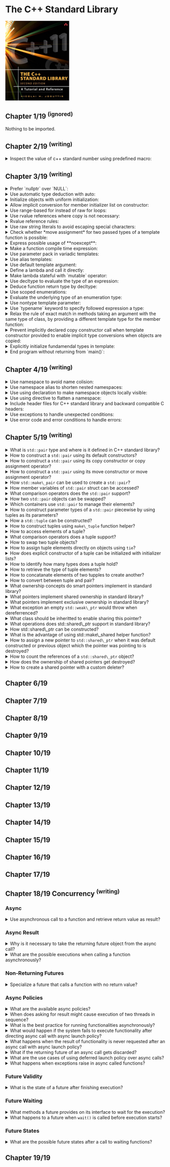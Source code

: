 # The C++ Standard Library
<img src="../../../covers/9780321623218.jpg" width="200"/>

## Chapter 1/19 <sup>(ignored)</sup>

Nothing to be imported.

## Chapter 2/19 <sup>(writing)</sup>

<details>
<summary>Inspect the value of c++ standard number using predefined macro:</summary>

> ```cpp
> #include <iostream>
>
> int main()
> {
>     std::cout << "default compiler standard: " << __cplusplus << std::endl;
> }
> ``````

> **Resources**
> - 2

> **References**
> - https://en.cppreference.com - https://en.cppreference.com/w/cpp/preprocessor/replace#Predefined_macros "cpp/preprocessor/replace"
> ---
</details>

## Chapter 3/19 <sup>(writing)</sup>

<details>
<summary>Prefer `nullptr` over `NULL`:</summary>

> ```cpp
> void f(int);
> void f(void*);
>
> int main()
> {
>     f(0); // calls f(int)
>     f(NULL); // calls f(int)
>     f(nullptr); // calls f(void*)
> }
> ``````
>
> ---
> **Resources**
> - 3
>
> ---
> **References**
> - https://en.cppreference.com - https://en.cppreference.com/w/cpp/language/nullptr "cpp/language/nullptr"
> ---
</details>

<details>
<summary>Use automatic type deduction with auto:</summary>

> **Description**
>
> ```cpp
> int main()
> {
>     auto i = 42;
>     auto u = 42U;
>     auto l = 42L;
>     auto ul = 42UL;
>     auto ll = 42LL;
>     auto ull = 42ULL;
>     auto d = 42.0;
>     auto ld = 42.0L;
> }
> ``````
>
> ---
> **Resources**
> - 3
>
> ---
> **References**
> - https://en.cppreference.com - https://en.cppreference.com/w/cpp/language/auto "cpp/language/auto"
> - https://en.cppreference.com - https://en.cppreference.com/w/cpp/language/function#Return_type_deduction "cpp/language/function"
> - https://en.cppreference.com - https://en.cppreference.com/w/cpp/language/structured_binding "cpp/language/structured_binding"
> - https://en.cppreference.com - https://en.cppreference.com/w/cpp/language/storage_duration "cpp/language/storage_duration"
> ---
</details>


<details>
<summary>Initialize objects with uniform initialization:</summary>

> ```cpp
> int main()
> {
>     int i; // indeterminate value
>     int j{}; // initialized to 0
>     int* p; // indeterminate value
>     int* q{}; // initialized to nullptr
>
>     int xi(2.3); // x1 == 2
>     int xd{2.3}; // error
> }
> ``````
>
> ---
> **Resources**
> - 3
>
> ---
> **References**
> - https://en.cppreference.com - https://en.cppreference.com/w/cpp/language/initialization "cpp/language/initialization"
> - https://en.cppreference.com - https://en.cppreference.com/w/cpp/language/default_initialization "cpp/language/default_initialization"
> - https://en.cppreference.com - https://en.cppreference.com/w/cpp/language/value_initialization "cpp/language/value_initialization"
> - https://en.cppreference.com - https://en.cppreference.com/w/cpp/language/direct_initialization "cpp/language/direct_initialization"
> - https://en.cppreference.com - https://en.cppreference.com/w/cpp/language/copy_initialization "cpp/language/copy_initialization"
> - https://en.cppreference.com - https://en.cppreference.com/w/cpp/language/list_initialization "cpp/language/list_initialization"
> - https://en.cppreference.com - https://en.cppreference.com/w/cpp/language/constant_initialization "cpp/language/constant_initialization"
> - https://en.cppreference.com - https://en.cppreference.com/w/cpp/language/aggregate_initialization "cpp/language/aggregate_initialization"
> ---
</details>

<details>
<summary>Allow implicit conversion for member initializer list on constructor:</summary>

> ```cpp
> #include <initializer_list>
>
> class base
> {
> public:
>     base(int, int) { ... };
>     explicit base(int a, int b, int c) { ... }
> };
>
> void fp(const base&);
>
> int main()
> {
>     base a(1, 2);       // Okay
>     base b{1, 2};       // Okay
>     base c{1, 2, 3};    // Okay
>     base d = {1, 2};    // Okay, implicit conversion of {1, 2} to base
>     base e = {1, 2, 3}; // Error, due to explicit
>
>     fp({1, 2});         // Okay, implicit conversion of {1, 2} to base
>     fp({1, 2, 3});      // Error, due to explicit
>     fp(base{1, 2});     // Okay, implicit conversion of {1, 2} to base
>     fp(base{1, 2, 3});  // Okay, explicit conversion of {1, 2, 3} to base
> }
> ``````
>
> ---
> **Resources**
> -
>
> ---
> **References**
> - https://en.cppreference.com - https://en.cppreference.com/w/cpp/language/constructor "cpp/language/constructor"
> ---
</details>

<details>
<summary>Use range-based for instead of raw for loops:</summary>

> ```cpp
> int main()
> {
>     for (auto item: {1, 2, 3, 4, 5})
>         std::cout << item << std::endl;
> }
> ``````
>
> ---
> **Resources**
> -
>
> ---
> **References**
> - https://en.cppreference.com - https://en.cppreference.com/w/cpp/language/range-for "cpp/language/range-for"
> ---
</details>

<details>
<summary>Use rvalue references where copy is not necessary:</summary>

> ```cpp
> ``````
>
> ---
> **Resources**
> -
>
> ---
> **References**
> - https://en.cppreference.com - https://en.cppreference.com/w/cpp/language/move_constructor "cpp/language/move_constructor"
> - https://en.cppreference.com - https://en.cppreference.com/w/cpp/language/move_assignment "cpp/language/move_assignment"
> - https://en.cppreference.com - https://en.cppreference.com/w/cpp/utility/move "cpp/utility/move"
---
</details>

<details>
<summary>Rvalue reference rules:</summary>

> ```cpp
> struct X {};
>
> X foo()
> {
>     X x;
>     return x;
> }
>
> int main()
> {
>     auto x = foo();
> }
> ``````
>
> ---
> **Resources**
> -
> ---
> **References**
> - https://en.cppreference.com - https://en.cppreference.com/w/cpp/language/copy_elision "cpp/language/copy_elision"
> ---
</details>

<details>
<summary>Use raw string literals to avoid escaping special characters:</summary>

> ```cpp
> #include <iostream>
>
> int main()
> {
>     std::cout << R"(quotes can be "freely" used with raw string literals)" << std::endl;
> }
> ``````
>
> ---
> **Resources**
> -
>
> ---
> **References**
> - https://en.cppreference.com - https://en.cppreference.com/w/cpp/language/string_literal "cpp/language/string_literal"
> ---
</details>

<details>
<summary>Check whether *move assignment* for two passed types of a template function is possible:</summary>

> **Description**
>
> ```cpp
> class pair
> {
>     pair& operator =(pair&& p)
>         noexcept(is_nothrow_move_assignable<T1>::value &&
>                  is_nothrow_move_assignable<T2>::value);
> };
> ``````
>
> ---
> **Resources**
> -
>
> ---
> **References**
> - https://en.cppreference.com - https://en.cppreference.com/w/cpp/language/noexcept "cpp/language/noexcept"
> - https://en.cppreference.com - https://en.cppreference.com/w/cpp/language/noexcept_spec "cpp/language/noexcept_spec"
> ---
</details>

<details>
<summary>Express possible usage of **noexcept**:</summary>

> 1. Each library function that cannot throw and does not expecify any undefined behavior caused by a broken precondition, should be marked unconditionally noexcept.
> 2. A library swap function, move constructor, or move assignment operator can be proven not to throw by applying the noexcept operator, it should be marked as conditionally noexcept.
> 3. No library destructor should throw.
> 4. Library functions designed for compatibility with C code may be marked as unconditionally noexcept.
>
> ---
> **Resources**
> -
>
> ---
> **References**
> ---
</details>

<details>
<summary>Make a function compile time expression:</summary>

> ```cpp
> #include <array>
>
> template<typename S>
> constexpr S cube(S const& size)
> {
>     return size * size * size;
> }
>
> int main()
> {
>     std::array<int, cube<int>(2)> numbers;
> }
> ``````
>
> ---
> **Resources**
> -
>
> ---
> **References**
> - https://en.cppreference.com - https://en.cppreference.com/w/cpp/language/constant_expression "cpp/language/constant_expression"
> - https://en.cppreference.com - https://en.cppreference.com/w/cpp/language/constexpr "cpp/language/constexpr"
> ---
</details>

<details>
<summary>Use parameter pack in variadic templates:</summary>

> **Description**
>
> ```cpp
> #include <iostream>
>
> void print()
> { }
>
> template<typename T, typename... Args>
> void print(T const& to_print, Args const& ...args)
> {
>     std::cout << to_print << std::endl;
>     print(args...);
> }
>
> int main()
> {
>     print("a", "b", "c");
> }
> ``````
>
> ---
> **Resources**
> -
> ---
> **References**
> - https://en.cppreference.com - https://en.cppreference.com/w/cpp/language/parameter_pack "cpp/language/parameter_pack"
> - https://en.cppreference.com - https://en.cppreference.com/w/cpp/language/sizeof... "cpp/language/sizeof..."
> ---
</details>

<details>
<summary>Use alias templates:</summary>

> ```cpp
> #include <vector>
>
> template<typename T>
> using vector = std::vector<T, std::allocator<T>>;
>
> int main()
> {
>     vector<int> numbers{1,2,3,4,5};
> }
> ``````
>
> ---
> **Resources**
> -
> ---
> **References**
> - https://en.cppreference.com - https://en.cppreference.com/w/cpp/language/type_alias "cpp/language/type_alias"
> ---
</details>

<details>
<summary>Use default template argument:</summary>

> ```cpp
> template<typename T = int>
> T sum(T const& a, T const& b)
> {
>     return a + b;
> }
>
> int main()
> {
>     int result = sum<int>(1, 2);
> }
> ``````
>
> ---
> **Resources**
> -
>
> ---
> **References**
> - https://en.cppreference.com - https://en.cppreference.com/w/cpp/language/template_parameters#Default_template_arguments)
> ---
</details>

<details>
<summary>Define a lambda and call it directly:</summary>

> ```cpp
> #include <iostream>
>
> int main()
> {
>     [] { std::cout << "lambda" << std::endl; }();
> }
> ``````
>
> ---
> **Resources**
> -
>
> ---
> **References**
> - https://en.cppreference.com - https://en.cppreference.com/w/cpp/language/lambda "cpp/language/lambda"
> ---
</details>

<details>
<summary>Make lambda stateful with `mutable` operator:</summary>

> ```cpp
> #include <iostream>
>
> // lambda expanded to class
> class lambda
> {
> private:
>     int id;
> public:
>     void operator()()
>     {
>         std::cout << id++ << std::endl;
>     }
> };
>
> int main()
> {
>     int id = 0;
>
>     // stateful lambda
>     lambda l(id);
>     l();
>     l();
>     l();
>
>     auto s = [id]() mutable { std::cout << id++ << std::endl; }
>     s();
>     s();
>     s();
> }
> ``````
>
> ---
> **Resources**
> -
>
> ---
> **References**
> ---
</details>

<details>
<summary>Use decltype to evaluate the type of an expression:</summary>

> ```cpp
> #include <map>
> #include <string>
>
> int main()
> {
>     std::map<std::string, float> cells;
>     decltype(cells)::value_type item{};
> }
> ``````
>
> ---
> **Resources**
> -
> ---
> **References**
> - https://en.cppreference.com - https://en.cppreference.com/w/cpp/language/decltype "cpp/language/decltype"
> - https://en.cppreference.com - https://en.cppreference.com/w/cpp/language/auto "cpp/language/auto"
---
</details>

<details>
<summary>Deduce function return type by decltype:</summary>

> ```cpp
> template<typename T1, typename T2>
> auto add(T1 a, T2 b) -> decltype(x+y);
> ``````
>
> ---
> **Resources**
> -
>
> ---
> **References**
> - https://en.cppreference.com - https://en.cppreference.com/w/cpp/language/function#Return_type_deduction "cpp/language/function")
> ---
</details>

<details>
<summary>Use scoped enumerations:</summary>

> ```cpp
> enum class state {stable, unstable, unknown};
> ``````
>
> ---
> **Resources**
> -
> ---
> **References**
> - https://en.cppreference.com - https://en.cppreference.com/w/cpp/language/enum "cpp/language/enum"
> - https://en.cppreference.com - https://en.cppreference.com/w/cpp/types/is_enum "cpp/types/is_enum"
> - https://en.cppreference.com - https://en.cppreference.com/w/cpp/types/is_scoped_enum "cpp/types/is_scoped_enum"
> ---
</details>

<details>
<summary>Evaluate the underlying type of an enumeration type:</summary>

> ```cpp
> #include <type_traits>
>
> enum class state : char {stable, unstable, unknown};
> auto type = std::underlying_type<state>::type; // char
> ``````
>
> ---
> **Resources**
> -
> ---
> **References**
> - https://en.cppreference.com - https://en.cppreference.com/w/cpp/types/underlying_type "cpp/types/underlying_type"
---
</details>

<details>
<summary>Use nontype template parameter:</summary>

> ```cpp
> #include <iostream>
> #include <string>
>
> template <std::string N>
> void print(N const& s)
> {
>     std::cout << s << std::endl;
> }
> ``````
>
> ---
> **Resources**
> -
>
> ---
> **References**
> - https://en.cppreference.com - https://en.cppreference.com/w/cpp/language/templates "cpp/language/templates"
> - https://en.cppreference.com - https://en.cppreference.com/w/cpp/language/template_parameters#Non-type_template_parameter)
> - https://en.cppreference.com - https://en.cppreference.com/w/cpp/language/partial_specialization "cpp/language/partial_specialization"
> ---
</details>

<details>
<summary>Use `typename` keyword to specify followed expression a type:</summary>

> ```cpp
> class Q
> {
>     typedef int SubType;
> };
>
> template<typename T>
> class P
> {
>     typename T::SubType* ptr;
> };
>
> int main()
> {
>     P<Q> x; // Okay
> }
> ``````
>
> ---
> **Resources**
> -
>
> ---
> **References**
> - https://en.cppreference.com - https://en.cppreference.com/w/cpp/keyword/typename "cpp/keyword/typename"
> ---
</details>

<details>
<summary>Relax the rule of exact match in methods taking an argument with the same type of class, by providing a different template type for the member function:</summary>

> ```cpp
> // directly assigning value
> template<typename T>
> class exact
> {
> private:
>     T value;
> public:
>     void assign(exact<T> const& b) { value = b.value; }
> };
>
> // using getter to assign value
> template<typename T>
> class relaxed
> {
> private:
>     T _value;
> public:
>     T value() const { return _value; }
>
>     template<typename V>
>     void assign(relaxed<V> const& r) { _value = r.value(); }
> };
>
> int main()
> {
>     exact<double> ed{};
>     exact<int> ei{};
>
>     ed.assign(ed); // Okay
>     ed.assign(ei); // Error, ei is exact<int> but exact<double> is required
>
>     relaxed<double> rd{};
>     relaxed<int> ri{};
>
>     rd.assign(rd); // Okay
>     rd.assign(ri); // Okay, int is assignable to double
> }
> ``````
>
> ---
> **Resources**
> -
> ---
> **References**
> ---
</details>

<details>
<summary>Prevent implicitly declared copy constructor call when template constructor provided to enable implicit type conversions when objects are copied:</summary>

> ```cpp
> template<typename T>
> class base
> {
> public:
>     // copy constructor with implicit type conversion
>     // does not suppress implicit copy constructor.
>     // when T==U, implicit copy constructor is called.
>     template<typename U>
>     base(base<U> const& x);
> };
>
> int main()
> {
>     base<double> bd;
>     base<double> bd2{bd}; // calls implicitly generated copy constructor
>     base<int> bi(bd); // calls class template constructor
> }
> ``````
>
> ---
> **Resources**
> -
> ---
> **References**
> ---
</details>

<details>
<summary>Explicitly initialize fundamendal types in template:</summary>

> **Description**
>
> ```cpp
> template<typename T>
> void f()
> {
>     T x = T();
> }
>
> int main()
> {
>     f<int>();
> }
> ``````
>
> ---
> **Resources**
> -
> ---
> **References**
> - https://en.cppreference.com - https://en.cppreference.com/w/cpp/language/value_initialization "cpp/language/value_initialization"
> - https://en.cppreference.com - https://en.cppreference.com/w/cpp/language/zero_initialization "cpp/language/zero_initialization"
> ---
</details>

<details>
<summary>End program without returning from `main()`:</summary>

> ```cpp
> #include <cstdlib>
>
> [[noreturn]] void f() { std::exit(1); }
> [[noreturn]] void g() { std::quick_exit(1); }
>
> int main()
> {
>     f();
> }
> ``````
>
> ---
> **Resources**
> -
>
> ---
> **References**
> - https://en.cppreference.com - https://en.cppreference.com/w/cpp/utility/program/exit "cpp/utility/program/exit"
> - https://en.cppreference.com - https://en.cppreference.com/w/cpp/utility/program/atexit "cpp/utility/program/atexit"
> - https://en.cppreference.com - https://en.cppreference.com/w/cpp/utility/program/quick_exit "cpp/utility/program/quick_exit"
> - https://en.cppreference.com - https://en.cppreference.com/w/cpp/utility/program/at_quick_exit "cpp/utility/program/at_quick_exit"
> - https://en.cppreference.com - https://en.cppreference.com/w/cpp/error/terminate "cpp/error/terminate"
> ---
</details>

## Chapter 4/19 <sup>(writing)</sup>

<details>
<summary>Use namespace to avoid name colision:</summary>

> **Description**
>
> ```cpp
> namespace x
> {
>     int value{};
> }
>
> int main()
> {
>     int value = x::value;
> }
> ``````
>
> ---
> **Resources**
> -
> ---
> **References**
> - https://en.cppreference.com - https://en.cppreference.com/w/cpp/keyword/namespace "cpp/keyword/namespace"
> - https://en.cppreference.com - https://en.cppreference.com/w/cpp/language/namespace "cpp/language/namespace"
> ---
</details>

<details>
<summary>Use namespace alias to shorten nested namespaces:</summary>

> ```cpp
> #include <boost/program_options.hpp>
>
> int main()
> {
>     namespace od = boost::program_options::options_description;
> }
> ``````
>
> ---
> **Resources**
> -
>
> ---
> **References**
> - https://en.cppreference.com - https://en.cppreference.com/w/cpp/language/namespace_alias "cpp/language/namespace_alias"
> ---
</details>

<details>
<summary>Use using declaration to make namespace objects locally visible:</summary>

> ```cpp
> #include <iostream>
>
> int main()
> {
>     using std::cout;
>     using std::endl;
>
>     cout << "using declaration" << endl;
> }
> ``````
>
> ---
> **Resources**
> -
>
> ---
> **References**
> - https://en.cppreference.com - https://en.cppreference.com/w/cpp/keyword/using "cpp/keyword/using"
> - https://en.cppreference.com - https://en.cppreference.com/w/cpp/language/using_declaration "cpp/language/using_declaration"
---
</details>

<details>
<summary>Use using directive to flatten a namespace:</summary>

> ```cpp
> #include <iostream>
>
> int main()
> {
>     using namespace std;
>
>     cout << "using directive" << endl;
> }
> ``````
>
> ---
> **Resources**
> -
>
> ---
> **References**
> - https://en.cppreference.com - https://en.cppreference.com/w/cpp/language/namespace#Using-directives)
> ---
</details>

<details>
<summary>Include header files for C++ standard library and backward compatible C headers:</summary>

> ```cpp
> #include <string> // C++
> #include <cstring> // C
> ``````
>
> ---
> **Resources**
> -
> ---
> **References**
> - https://en.cppreference.com - https://en.cppreference.com/w/cpp/header "cpp/header"
> ---
</details>

<details>
<summary>Use exceptions to handle unexpected conditions:</summary>

> **Description**
>
> ```cpp
> #include <stdexcept>
> #include <iostream>
> #include <bitset>
>
> int main()
> try
> {
>     std::bitset<4>{"012"};
> }
> catch (std::invalid_argument const& exp)
> {
>     std::cerr << exp.what() << std::endl;
> }
> ``````
>
> ---
> **Resources**
> -
> ---
> **References**
> - https://en.cppreference.com - https://en.cppreference.com/w/cpp/error "cpp/error"
> - https://en.cppreference.com - https://en.cppreference.com/w/cpp/language/exceptions "cpp/language/exceptions"
> - https://en.cppreference.com - https://en.cppreference.com/w/cpp/header/exception "cpp/header/exception"
> - https://en.cppreference.com - https://en.cppreference.com/w/cpp/header/exception "cpp/header/exception"
> ---
</details>

<details>
<summary>Use error code and error conditions to handle errors:</summary>

> ```cpp
> #include <iostream>
> #include <system_error>
> #include <thread>
>
> int main()
> {
>     try
>     {
>         std::thread().detach();
>     }
>     catch (std::system_error const& exp)
>     {
>         std::cerr << exp.what() << std::endl;
>
>         if (exp.code() == std::errc::invalid_argument)
>             std::cerr << "std::errc::invalid_argument\n";
>     }
> }
> ``````
>
> ---
> **Resources**
> -
> ---
> **References**
> - https://en.cppreference.com - https://en.cppreference.com/w/cpp/header/system_error "cpp/header/system_error"
> - https://en.cppreference.com - https://en.cppreference.com/w/cpp/error/errc "cpp/error/errc"
> - https://en.cppreference.com - https://en.cppreference.com/w/cpp/error/errc/make_error_code "cpp/error/errc/make_error_code"
> - https://en.cppreference.com - https://en.cppreference.com/w/cpp/error/error_category "cpp/error/error_category"
> - https://en.cppreference.com - https://en.cppreference.com/w/cpp/error/error_condition "cpp/error/error_condition"
> - https://en.cppreference.com - https://en.cppreference.com/w/cpp/error/error_code "cpp/error/error_code"
> ---
</details>

## Chapter 5/19 <sup>(writing)</sup>

<details>
<summary>What is <code>std::pair</code> type and where is it defined in C++ standard library?</summary>

> A `struct` with two public member variables:
>
> ```cpp
> namespace std {
>     template<typename T1, typename T2>
>     struct pair {
>         T1 first;
>         T2 second;
>         // ...
>     };
> }
> ``````
>
> ---
> **Resources**
> -
>
> ---
> **References**
> - https://en.cppreference.com - https://en.cppreference.com/w/cpp/utility/pair "cpp/utility/pair"
> ---
</details>

<details>
<summary>How to construct a <code>std::pair</code> using its default constructors?</summary>

> ```cpp
> #include <utility>
>
> std::pair<T1, T2> p;
> std::pair<T1, T2> p(value, value);
> std::pair<T1, T2> p(rvalue, rvalue);
> ``````
>
> ---
> **Resources**
> -
> ---
> **References**
> - https://en.cppreference.com - https://en.cppreference.com/w/cpp/header/utility "cpp/header/utility"
> ---
</details>

<details>
<summary>How to construct a <code>std::pair</code> using its copy constructor or copy assignment operator?</summary>

> **Description**
>
> ```cpp
> #include <utility>
> #include <string>
>
> std::pair<T1, T2> p(p2);
> p = p2;
>
> void f(std::pair<int, char const*>);
> void g(std::pair<int const, std::string>);
>
> std::pair<int, char const*> p3(42, "sample");
> f(p3); // calls implicitly generated copy constructor
> g(p3); // calls template constructor
> ``````
>
> ---
> **Resources**
> -
> ---
> **References**
> ---
</details>

<details>
<summary>How to construct a <code>std::pair</code> using its move constructor or move assignment operator?</summary>

> ```cpp
> #include <utility>
>
> std::pair<T1, T2> p(rvp);
> p = rvp;
> ``````
>
> ---
> **Resources**
> -
> ---
> **References**
> ---
</details>

<details>
<summary>How <code>std::make\_pair</code> can be used to create a <code>std::pair</code>?</summary>

> ```cpp
> #include <utility>
> #include <functional>
>
> auto vp = std::make_pair(value, value); // value semantics
> auto rvp = std::make_pair(std::move(value), std::move(value)); // move semantics
> auto rfp = std::make_pair(std::ref(value), std::ref(value)); // reference semantics, creates std::pair<T1&, T2&>
>
> int main()
> {
>     int i = 0;
>     auto p = std::make_pair(std::ref(i), std::ref(i));
>     ++p.first;
>     ++p.second;
>     std::cout << "i: " << i << std::endl; // 2
> }
> ``````
>
> ---
> **Resources**
> -
>
> ---
> **References**
> - https://en.cppreference.com - https://en.cppreference.com/w/cpp/utility/tuple/make_pair "cpp/utility/make_pair"
---
</details>

<details>
<summary>How member variables of <code>std::pair</code> struct can be accessed?</summary>

> **Description**
>
> ```cpp
> #include <utility>
>
> p.first
> p.second
>
> std::get<0>(p);
> std::get<1>(p);
> ``````
>
> ---
> **Resources**
> -
> ---
> **References**
> ---
</details>

<details>
<summary>What comparison operators does the <code>std::pair</code> support?</summary>

> **Description**
>
> * equality
> * inequality
> * lower than
> * greater than
>
> ```cpp
> #include <utility>
>
> p1 == p2
> p1 != p2
> p1 < p2
> p1 > p2
> p1 <= p2
> p1 >= p2
>
> p1 <=> p2 // c++20
> ``````
>
> ---
> **Resources**
> -
> ---
> **References**
> ---
</details>

<details>
<summary>How two <code>std::pair</code> objects can be swapped?</summary>

> ```cpp
> p1.swap(p2);
> std::swap(p1, p2);
> ``````
>
> ---
> **Resources**
> -
> ---
> **References**
> ---
</details>

<details>
<summary>Which containers use <code>std::pair</code> to manage their elements?</summary>

> **Description**
>
> Map container family:
>
> * `std::map`
> * `std::multimap`
> * `std::unordered_map`
> * `std::unordered_multimap`
>
> ---
> **Resources**
> -
> ---
> **References**
> - https://en.cppreference.com - https://en.cppreference.com/w/cpp/container/map "cpp/container/map"
> ---
</details>

<details>
<summary>How to construct parameter types of a <code>std::pair</code> piecewise by using tuples as its parameters?</summary>

> Both arguments have to be a `std::tuple` to force this behavior.
> This form of initialization is required to `emplace()` a new element into an (unordered) `std::map` or `std::multimap`.
>
> ```cpp
> #include <iostream>
> #include <utility>
> #include <tuple>
>
> class base
> {
> public:
>     base(std::tuple<int, float>)
>     {
>         std::cout << "base::base(tuple)" << std::endl;
>     }
>
>     template<typename... Args>
>     base(Args... args)
>     {
>         std::cout << "base::base(args...)" << std::endl;
>     }
> };
>
> int main()
> {
>     std::tuple<int, float> t(1, 2.22);
>
>     std::pair<int, base> p1(42, t); // base(std::tuple<int, float>)
>
>     std::pair<int, base> p2(std::piecewise_construct, std::make_tuple(42), t); // base(Args...)
> }
> ``````
>
> ---
> **Resources**
> -
> ---
> **References**
> - https://en.cppreference.com - https://en.cppreference.com/w/cpp/utility/piecewise_construct "cpp/utility/piecewise_construct"
> - https://en.cppreference.com - https://en.cppreference.com/w/cpp/utility/pair/pair "cpp/utility/pair/pair") (see (7) and (8)
> - https://en.cppreference.com - https://en.cppreference.com/w/cpp/utility/tuple/make_tuple "cpp/utility/make_tuple"
> ---
</details>

<details>
<summary>How a <code>std::tuple</code> can be constructed?</summary>

> **Description**
>
> ```cpp
> #include <tuple>
>
> std::tuple<T1, T2, T3,...> t;
> std::tuple<T1, T2> tp(p);
> std::tuple<T1, T2, T3,...> t1(vt); // copy constructor
> std::tuple<T1, T2, T3,...> t2(rvt); // move constructor
> std::tuple<T1, T2, T3,...> t3(v1, v2, v3,...);
> std::tuple<T1, T2, T3,...> t4(rv1, rv2, rv3,...);
>
> t1 = t2;
> t = p;
> ``````
>
> ---
> **Resources**
> -
>
> ---
> **References**
> - https://en.cppreference.com - https://en.cppreference.com/w/cpp/utility/tuple "cpp/utility/tuple"
---
</details>

<details>
<summary>How to construct tuples using <code>make\_tuple</code> function helper?</summary>

> **Description**
>
> ```cpp
> #include <tuple>
>
> auto t1 = std::make_tuple(v1, v2, v3); // value semantics
> auto t2 = std::make_tuple(std::move(v1), std::move(v2), std::move(v3)); // move semantics
> auto t3 = std::make_tuple(std::ref(v1), std::ref(v2), std::ref(v3)); // reference semantics
> auto t4 = std::make_tuple(std::cref(v1), std::cref(v2), std::cref(v3));
> ``````
>
> ---
> **Resources**
> -
> ---
> **References**
> ---
</details>

<details>
<summary>How to access elements of a tuple?</summary>

> ```cpp
> #include <tuple>
>
> int main()
> {
>     std::tuple<T1, T2, T3> t(value1, value2, value3);
>
>     T1 v1 = std::get<0>(t);
>     T2 v2 = std::get<1>(t);
>     T3 v3 = std::get<2>(t);
> }
> ``````
>
> ---
> **Resources**
> -
> ---
> **References**
> - https://en.cppreference.com - https://en.cppreference.com/w/cpp/utility/tuple/get "cpp/utility/tuple/get"
---
</details>

<details>
<summary>What comparison operators does a tuple support?</summary>

> **Description**
>
> ```cpp
> #include <tuple>
>
> std::tuple<T1, T2> t1(value1, value2);
> std::tuple<T1, T2> t2(value1, value2);
>
> t1 == t2;
> t1 != t2;
> t1 > t2;
> t1 >= t2;
> t1 < t2;
> t1 <= t2;
>
> t1 <=> t2; // c++20
> ``````
>
> ---
> **Resources**
> -
>
> ---
> **References**
> - https://en.cppreference.com - https://en.cppreference.com/w/cpp/utility/tuple/operator_cmp "cpp/utility/tuple/operator_cmp"
---
</details>

<details>
<summary>How to swap two tuple objects?</summary>

> ```cpp
> #include <tuple>
>
> t1.swap(t2);
> std::swap(t1, t2);
> ``````
>
> ---
> **Resources**
> -
> ---
> **References**
> - https://en.cppreference.com - https://en.cppreference.com/w/cpp/utility/tuple/swap "cpp/utility/tuple/swap"
> ---
</details>

<details>
<summary>How to assign tuple elements directly on objects using <code>tie</code>?</summary>

> **Description**
>
> ```cpp
> #include <tuple>
>
> std::tie(r1, std::ignore(r2), r3,...) = t;
> ``````
>
> ---
> **Resources**
> -
>
> ---
> **References**
> ---
</details>

<details>
<summary>How does explicit constructor of a tuple can be initialized with initializer lists?</summary>

> **Description**
>
> Explicit construction exists to avoid having single values implicitly converted into a tuple with one element. But this has consequences when using initializer lists, because they cannot be used with assignment syntax as it's considered to be an implicit conversion.
>
> You can’t pass an initializer list where a tuple is expected. But pairs and containers can be initialized that way.
>
> But for tuples, you have to explicitly convert the initial values into a tuple (for example, by using `make_tuple()`):
>
> ```cpp
> template<typename... Args>
> void t(const std::tuple<Args...> t);
>
> t(42);                // ERROR: explicit conversion to tuple<> required
> t(make_tuple(42));    // OK
>
> std::tuple<int,double> t1(42,3.14);     // OK, old syntax
> std::tuple<int,double> t2{42,3.14};     // OK, new syntax
> std::tuple<int,double> t3 = {42,3.14};  // ERROR
>
> std::vector<std::tuple<int,float>> v { {1,1.0}, {2,2.0} };  // ERROR
>
> std::tuple<int,int,int> foo() { return { 1, 2, 3 }; }       // ERROR
>
> std::vector<std::pair<int,float>> v1 { {1,1.0}, {2,2.0} };  // OK
> std::vector<std::vector<float>> v2 { {1,1.0}, {2,2.0} };    // OK
>
> std::vector<int> foo2() { return { 1, 2, 3 }; }             // OK
> ``````
>
> ---
> **Resources**
> -
> ---
> **References**
> ---
</details>

<details>
<summary>How to identify how many types does a tuple hold?</summary>

> ```cpp
> #include <tuple>
>
> int main()
> {
>     using P = std::tuple<T1, T2, T3>;
>     std::size_t values = std::tuple_size<P>::value; // 3
> }
> ``````
>
> ---
> **Resources**
> -
> ---
> **References**
> - https://en.cppreference.com - https://en.cppreference.com/w/cpp/utility/tuple_size "cpp/utility/tuple_size"
> ---
</details>

<details>
<summary>How to retrieve the type of tuple elements?</summary>

> **Description**
>
> ```cpp
> #include <tuple>
>
> int main()
> {
>     using P = std::tuple<T1, T2, T3>;
>     using X = std::tuple_element<0, P>::type; // T1
>     using Y = std::tuple_element<1, P>::type; // T2
>     using Z = std::tuple_element<2, P>::type; // T3
> }
> ``````
>
> ---
> **Resources**
> -
> ---
> **References**
> - https://en.cppreference.com - https://en.cppreference.com/w/cpp/utility/tuple_element "cpp/utility/tuple_element"
> ---
</details>

<details>
<summary>How to concatanate elements of two tupples to create another?</summary>

> **Description**
>
> ```cpp
> #include <tuple>
> #include <cassert>
> #include <type_traits>
>
> int main()
> {
>     int n = 42;
>     std::tuple<int, double, int> t = std::tuple_cat(std::make_tuple(42, 4.2), std::tie(n));
>     static_assert(std::is_same_v<decltype(t), std::tuple<int, double, int>>);
> }
> ``````
>
> ---
> **Resources**
> -
>
> ---
> **References**
> - https://en.cppreference.com - https://en.cppreference.com/w/cpp/utility/tuple/tuple_cat "cpp/utility/tuple/tuple_cat"
---
</details>

<details>
<summary>How to convert between tuple and pair?</summary>

> You can initialize a two-element tuple with a pair.
> Also, you can assign a pair to a two-element tuple.
>
> ```cpp
> std::tuple<int, double> t(p);
> std::pair<int, double> p(std::make_tuple(42, 9.72));
> ``````
>
> ---
> **Resources**
> -
> ---
> **References**
> ---
</details>

<details>
<summary>What ownership concepts do smart pointers implement in standard library?</summary>

> **Description**
>
> Shared Ownership
> Exclusive Ownership
>
> ---
> **Resources**
> -
> ---
> **References**
> ---
</details>

<details>
<summary>What pointers implement shared ownership in standard library?</summary>

> `std::shared_ptr`
> `std::weak_ptr`
>
> ---
> **Resources**
> -
> ---
> **References**
> ---
</details>

<details>
<summary>What pointers implement exclusive ownership in standard library?</summary>

> `std::unique_ptr`
>
> ---
> **Resources**
> -
> ---
> **References**
> ---
</details>

<details>
<summary>What exception an empty <code>std::weak\_ptr</code> would throw when dereferrenced?</summary>

> `std::bad_weak_ptr`
>
> ---
> **Resources**
> -
> ---
> **References**
> ---
</details>

<details>
<summary>What class should be inheritted to enable sharing this pointer?</summary>

> **Description**
>
> `std::enable_shared_from_this`
>
> ---
> **Resources**
> -
> ---
> **References**
> ---
</details>

<details>
<summary>What operations does std::shared\_ptr support in standard library?</summary>

> * assignment
> * copy
> * move
> * comparison
> * reference counting
>
> ```cpp
> #include <memory>
> #include <string>
> #include <vector>
>
> int main()
> {
>     // construction
>     std::shared_ptr<std::string> rosa{new std::string("rosa")};
>     std::shared_ptr<std::string> lucy{new std::string("lucy")};
>
>     // dereferrence
>     (*rosa)[0] = ’N’;
>     lucy->replace(0, 1, "J");
>
>     // copy
>     std::vector<shared_ptr<string>> people;
>     people.push_back(lucy);
>     people.push_back(lucy);
>     people.push_back(rosa);
>     people.push_back(lucy);
>     people.push_back(rosa);
>
>     for (auto ptr : people)
>         std::cout << *ptr << " ";
>     std::cout << std::endl;
>
>     *rosa = "Rose";
>
>     for (auto ptr : people)
>         std::cout << *ptr << " ";
>     std::cout << std::endl;
>
>     // counting instances
>     std::cout << "use_count: " << people[0].use_count() << std::endl;
> }
> ``````
>
> ---
> **Resources**
> -
> ---
> **References**
> ---
</details>

<details>
<summary>How std::shared\_ptr can be constructed?</summary>

> Because the constructor taking a pointer as single argument is explicit, you can’t use the assignment notation because that is considered to be an implicit conversion.
> However, the new initialization syntax is also possible:
>
> ```cpp
> #include <memory>
> #include <string>
>
> std::shared_ptr<std::string> rosa = new std::string("rosa"); // ERROR
> std::shared_ptr<std::string> lucy{new std::string("lucy")}; // OK
> ``````
>
> ---
> **Resources**
> -
> ---
> **References**
> ---
</details>

<details>
<summary>What is the advantage of using std::make\_shared helper function?</summary>

> **Description**
>
> This way of creation is faster and safer because it uses one instead of two allocations: one for the object and one for the shared data the shared pionter uses to control the object.
>
> ```cpp
> #include <memory>
> #include <string>
>
> std::shared_ptr<std::string> rosa = std::make_shared<std::string>("rosa");
> ``````
>
> ---
> **Resources**
> -
>
> ---
> **References**
> ---
</details>

<details>
<summary>How to assign a new pointer to <code>std::shared\_ptr</code> when it was default constructed or previous object which the pointer was pointing to is destroyed?</summary>

> **Description**
>
> ```cpp
> #include <memory>
> #include <string>
>
> std::shared_ptr<std::string> person;
>
> person = new std::string("rosa"); // ERROR: no assignment for ordinary pointers
> person.reset(new std::string("rosa")); // OK
> ``````
>
> ---
> **Resources**
> -
> ---
> **References**
> ---
</details>

<details>
<summary>How to count the references of a <code>std::shared\_ptr</code> object?</summary>

> **Description**
>
> ```cpp
> #include <memory>
> #include <string>
> #include <vector>
>
> int main()
> {
>     std::shared_ptr<std::string> rosa(new std::string("rosa"));
>
>     std::vector<shared_ptr<string>> people;
>     people.push_back(rosa);
>     people.push_back(rosa);
>     people.push_back(rosa);
>     people.push_back(rosa);
>
>     std::size_t count = rosa.use_count(); // 4
> }
> ``````
>
> ---
> **Resources**
> -
>
> ---
> **References**
> ---
</details>

<details>
<summary>How does the ownership of shared pointers get destroyed?</summary>

> When the last owner of object gets destroyed, the shared pointer calls `delete` for the object it refers to.
>
> Possible deletion scenarios are:
>
> * deletions happens at the end of a scope
> * by assigning `nullptr` to pointer
> * resizing the container that holds shared pointers
>
> ```cpp
> #include <memory>
> #include <string>
> #include <vector>
>
> int main()
> {
>     std::shared_ptr<std::string> rosa(new std::string("rosa"));
>     std::shared_ptr<std::string> lucy(new std::string("lucy"));
>
>     std::vector<shared_ptr<string>> people;
>     people.push_back(lucy);
>     people.push_back(lucy);
>     people.push_back(rosa);
>     people.push_back(lucy);
>     people.push_back(rosa);
>     people.push_back(rosa);
>     people.push_back(lucy);
>     people.push_back(rosa);
>
>     std::size_t rosa_count = rosa.use_count(); // 4
>     std::size_t lucy_count = lucy.use_count(); // 4
> }
> ``````
>
> ---
> **Resources**
> -
> ---
> **References**
> ---
</details>

<details>
<summary>How to create a shared pointer with a custom deleter?</summary>

> **Description**
>
> ```cpp
> #include <memory>
> #include <string>
> #include <vector>
>
> std::shared_ptr<std::string> person(
>     new std::string{},
>     [](std::string* p) { std::cout << *p << std::endl; delete p; }
> );
> person = nullptr; // person does not refer to the string any longer
>
> std::vector<std::string> people;
> people.push_back(person);
> people.push_back(person);
> people.push_back(person);
>
> std::size_t person_count = person.use_count(); // 4
>
> people.erase(); // all copies of the string in person are destroyed
>
> std::size_t person_count = person.use_count(); // 1
>
> delete person;
>
> std::size_t person_count = person.use_count(); // 0
> ``````
>
> ---
> **Resources**
> -
> ---
> **References**
> ---
</details>

## Chapter 6/19
## Chapter 7/19
## Chapter 8/19
## Chapter 9/19
## Chapter 10/19
## Chapter 11/19
## Chapter 12/19
## Chapter 13/19
## Chapter 14/19
## Chapter 15/19
## Chapter 16/19
## Chapter 17/19
## Chapter 18/19 Concurrency <sup>(writing)</sup>

### Async

<details>
<summary>Use asynchronous call to a function and retrieve return value as result?</summary>

> **Description**
>
> ```cpp
> #include <thread>
> #include <future>
> #include <chrono>
>
> struct task
> {
>     int value;
>
>     task(int initial): value{initial} { }
>     task& operator+(task const& t) { value += t.value; return *this; }
>     operator int() const { return value; }
> };
>
> task sum(task a, task b)
> {
>     return a + b;
> }
>
> int main()
> {
>     std::future<task> result = std::async(sum, 1, 2);
>     int value = result.get();
>     // 3
> }
> ``````
>
> ---
> **Resources**
> - The C++ Standard Library - Chapter 18
>
> ---
> **References**
> - https://en.cppreference.com - https://en.cppreference.com/w/cpp/thread/async
> - https://timsong-cpp.github.io - https://timsong-cpp.github.io/cppwp/futures.async
> ---
</details>

### Async Result

<details>
<summary>Why is it necessary to take the returning future object from the async call?</summary>

> The function ideally starts without blocking the execution of the calling
> thread. The returned *future* object is necessary for two reasons:
>
> 1. It allows access to the future outcome of the functionality passed to
>    `async()`.
> 2. It is necessary to ensure that sooner or later, the passed functionality
>    gets called.
>
> ---
> **Resources**
> - The C++ Standard Library - Chapter 18
> ---
> **References**
> - https://en.cppreference.com - https://en.cppreference.com/w/cpp/thread/async
> - https://timsong-cpp.github.io - https://timsong-cpp.github.io/cppwp/futures.async
> ---
</details>

<details>
<summary>What are the possible executions when calling a function asynchronously?</summary>

> With the call of `get()`, one of three things might happen:
>
> 1. If function was started with `async()` in a separate thread and has
>    already finished, you immediately get its result.
> 2. If function was started but not finished yet, `get()` blocks and waits for
>    its end and yields the result.
> 3. If function was not started yet, it will be forced to start now and, like
>    a synchronous function call, `get()` will block until it yields the
>    result.
>
> ---
> **Resources**
> - The C++ Standard Library - Chapter 18
> ---
> **References**
> - https://en.cppreference.com - https://en.cppreference.com/w/cpp/thread/async
> - https://timsong-cpp.github.io - https://timsong-cpp.github.io/cppwp/futures.async
> ---
</details>

### Non-Returning Futures

<details>
<summary>Specialize a future that calls a function with no return value?</summary>

> If just a background task was started that returns nothing it has to be
> `std::future<void>`.
>
> ---
> **Resources**
> - The C++ Standard Library - Chapter 18
> ---
> **References**
> - https://en.cppreference.com - https://en.cppreference.com/w/cpp/thread/future
> - https://timsong-cpp.github.io - https://timsong-cpp.github.io/cppwp/futures
> ---
</details>

### Async Policies

<details>
<summary>What are the available async policies?</summary>

> Call to `get()` from a future might not result in concurrency because the
> `std::async()` call uses the default policy `std::launch::async` and
> `std::launch::deferred` to be both set, which might only use
> `std::launch::deferred`, in which case the function might not be invoked
> until the `get()` call; in that case, there is no concurrency.
>
> ```cpp
> #include <future>
> #include <thread>
> #include <mutex>
> #include <iostream>
>
> class some_task
> {
> private:
>     mutable std::mutex exclusive;
>
> public:
>     void task1() const { std::lock_guard<std::mutex> lock(exclusive); std::cout << "task1\n"; }
>     void task2() const { std::lock_guard<std::mutex> lock(exclusive); std::cout << "task2\n"; }
>     void task3() const { std::lock_guard<std::mutex> lock(exclusive); std::cout << "task3\n"; }
> };
>
> int main()
> {
>     some_task task{};
>
>     // may run concurrently or defer execution
>     std::future<void> t1 = std::async(&some_task::task1, &task);
>
>     // runs when wait() or get() is called
>     std::future<void> t2 = std::async(std::launch::deferred, &some_task::task2, &task);
>
>     // runs concurrently
>     std::future<void> t3 = std::async(std::launch::async, &some_task::task3, &task);
>
>     // executes t2
>     t2.wait();
>
>     // if t1 is not done at this point, destructor of t1 executes now
> }
> ``````
>
> ---
> **Resources**
> - https://en.cppreference.com - https://en.cppreference.com/w/cpp/thread/async
> - https://timsong-cpp.github.io - https://timsong-cpp.github.io/cppwp/futures.async
> ---
> **References**
> - https://timsong-cpp.github.io - https://timsong-cpp.github.io/cppwp/futures.async
> ---
</details>

<details>
<summary>When does asking for result might cause execution of two threads in sequence?</summary>

> You have to ensure that you ask for the result of a functionality started
> with `async()` no earlier than necessary.
>
> ```cpp
> std::future<int> result1{std::async(func1)};
> int result = func2() + result1.get();
> // might call func2() after func1() ends
> ``````
>
> Because the evaluation order on the right side of the second statement is
> unspecified, `result1.get()` might be called before `func2()` so that you
> have sequential processing again.
>
> ---
> **Resources**
> - The C++ Standard Library - Chapter 18
> ---
> **References**
> ---
</details>

<details>
<summary>What is the best practice for running functionalities asynchronously?</summary>

> To have the best effect, in general, your goal should be to maximaze the
> distance between calling `async()` and calling `get()`. Or, to use the terms
> of *call early and return late*.
>
> ```cpp
> ``````
>
> ---
> **Resources**
> - The C++ Standard Library - Chapter 18
> ---
> **References**
> ---
</details>

<details>
<summary>What would happen if the system fails to execute functionality after directing async call with async launch policy?</summary>

> By explicitly passing a launch policy directing `async()` that it should
> definitely start the passed functionality asynchronously the moment it is
> called.
>
> ```cpp
> std::future<long> result = std::async(std::launch::async, do_something);
> ``````
>
> If the asynchronous call is not possible here, the program will throw a
> `std::system_error` exception with the error code
> `resource_unavailable_try_again`, which is equivalent to the POSIX errno
> `EAGAIN`.
>
> ---
> **Resources**
> - The C++ Standard Library - Chapter 18
>
> ---
> **References**
> ---
</details>

<details>
<summary>What happens when the result of functionality is never requested after an async call with async launch policy?</summary>

With the `std::launch::async` policy, you don't necessarily have to call
`get()` anymore because, if the life time of the returned future ends, the
program will wait for the function to finish. Thus, if you don't call `get()`,
leaving the scope of the future object will wait for the background task to
end. Nevertheless, also calling `get()` here before a program ends makes the
behavior clearer.
>
> ```cpp
> {
>     std::future<void> result = std::async(std::launch::async, do_something);
>     // result's destructor blocks at the end of scope
> }
> ``````
>
> ---
> **Resources**
> - The C++ Standard Library - Chapter 18
>
> ---
> **References**
> ---
</details>

<details>
<summary>What if the returning future of an async call gets discarded?</summary>

> If you don't assign the result of async call anywhere, the caller will block
> until the passed functionality has finished, which would mean that this is
> nothing but a synchronous call.
>
> ```cpp
> std::async(std::launch::async, do_something);
> std::async(std::launch::async, do_something);
> std::async(std::launch::async, do_something);
> // runs sequentially
> ``````
>
> ---
> **Resources**
> - The C++ Standard Library - Chapter 18
>
> ---
> **References**
> ---
</details>

<details>
<summary>What are the use cases of using deferred launch policy over async calls?</summary>

> **Description**
>
> You can enforce a deferred execution by passing `std::launch::deferred`
> policy to `async()`. This guarantees that function never gets called without
> `get()`. This policy especially allows to program *lazy evaluation*.
>
> ```cpp
> std::future<void> result1{std::async(std::launch::deferred, do_something)};
> std::future<void> result2{std::async(std::launch::deferred, do_something)};
> auto value = optional_case() ? result1.get() : result2.get();
> ``````
>
> ---
> **Resources**
> - The C++ Standard Library - Chapter 18
> ---
> **References**
> ---
</details>

<details>
<summary>What happens when exceptions raise in async called functions?</summary>

> **Description**
>
> When `get()` is called and the background operation was or gets terminated by
> an exception, which was/is not handled inside the thread, this exception gets
> propegated again. As a result, to deal with exceptions of background
> operations, just do the same with `get()` as you would do when calling the
> operation synchronously.
>
> ```cpp
> #include <future>
> #include <thread>
> #include <exception>
> #include <iostream>
>
> void raise_exception()
> {
>     throw std::invalid_argument{"user caught lying"};
> }
>
> int main()
> {
>     std::future<void> execution = std::async(raise_exception);
>     // stores thrown exception and holds in std::current_exception
>     // then, rethrows when get() is called
>
>     try
>     {
>         execution.get();
>     }
>     catch (std::invalid_argument const& exp)
>     {
>         std::cerr << exp.what() << std::endl;
>     }
> }
> ``````
>
> ---
> **Resources**
> - The C++ Standard Library - Chapter 18
> ---
> **References**
> ---
</details>

### Future Validity

<details>
<summary>What is the state of a future after finishing execution?</summary>

> You can call `get()` for a `std::future<>` only once. After `get()`, the
> future is in an invalid state, which can be checked only by calling `valid()`
> for the future. Any call other than destruction will result in undefined
> behavior.
>
> ---
> **Resources**
> - The C++ Standard Library - Chapter 18
>
> ---
> **References**
> ---
</details>

### Future Waiting

<details>
<summary>What methods a future provides on its interface to wait for the execution?</summary>

> **Description**
>
> The waiting interface is callable more than once and might be combined with a
> duration or timepoint to limit the amount of waiting time.
>
> ```cpp
> #include <future>
> #include <thread>
> #include <chrono>
>
> auto f1{std::async(do_something)};
> auto f2{std::async(do_something)};
> auto f3{std::async(do_something)};
>
> f1.wait();
> f2.wait_for(std::chrono::seconds{10});
> f3.wait_until(std::chrono::steady_clock::now() + std::chrono::seconds{10});
> ``````
>
> ---
> **Resources**
> - The C++ Standard Library - Chapter 18
> ---
> **References**
> ---
</details>

<details>
<summary>What happens to a future when <code>wait()</code> is called before execution starts?</summary>

> Just calling `wait()` forces the start of a thread a future represents and
> waits for the termination of the background operation.
>
> ```cpp
> auto f{std::async(do_something)};
> f.wait(); // wait for thread to finish
> ``````
>
> Two other wait functions exist for a limited time for an asynchronously
> running operation by passing a duration or a timepoint.
>
> ```cpp
> auto f{std::async(do_something)};
> f.wait_for(std::chrono::seconds{10});
> f.wait_until(std::chrono::steady_clock::now() + std::chrono::seconds{10});
> ``````
>
> ---
> **Resources**
> - The C++ Standard Library - Chapter 18
>
> ---
> **References**
> ---
</details>

### Future States

<details>
<summary>What are the possible future states after a call to waiting functions?</summary>

> Both `wait_for()` and `wait_until()` return one of the following:
>
> - `std::future_status::deferred` if `async()` deferred the operation and no
>   calls to `wait()` or `get()` have yet forced it to start, both functions
>   return immediately in this case.
> - `std::future_status::timeout` if the operation was started asynchronously
>   but hasn't finished yet.
> - `std::future_status::ready` if the operation has finished.
>
> ```cpp
> #include <future>
> #include <thread>
> #include <chrono>
> #include <iostream>
>
> long process_quickly()
> {
>     std::this_thread::sleep_for(std::chrono::milliseconds{40});
>     return 1;
> }
>
> long process_accurately()
> {
>     std::this_thread::sleep_for(std::chrono::milliseconds{100});
>     return 2;
> }
>
> long process()
> {
>     std::future<long> accurate_future{std::async(std::launch::async, process_accurately)};
>     std::chrono::time_point deadline{std::chrono::steady_clock::now() + std::chrono::milliseconds{100}};
>
>     long quick_result{process_quickly()};
>     std::future_status accurate_status{accurate_future.wait_until(deadline)};
>
>     if (accurate_status == std::future_status::ready)
>         return accurate_future.get();
>     else
>         return quick_result;
> }
>
> int main()
> {
>     std::cout << process() << std::endl;
>     // sometimes 1 and sometimes 2
> }
> ``````
>
> Using `wait_for()` or `wait_until()` especially allows to program so-called
> *speculative execution*.
>
> ---
> **Resources**
> - The C++ Standard Library - Chapter 18
>
> ---
> **References**
> ---
</details>

## Chapter 19/19
